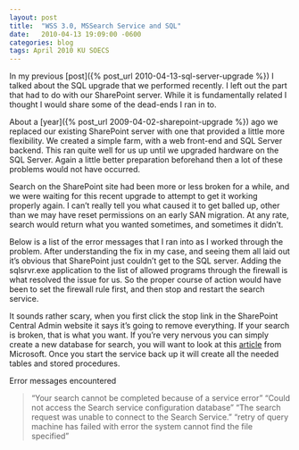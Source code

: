 ```yaml
---
layout: post
title:  "WSS 3.0, MSSearch Service and SQL"
date:   2010-04-13 19:09:00 -0600
categories: blog
tags: April 2010 KU SOECS
---
```

In my previous [post]({% post_url 2010-04-13-sql-server-upgrade %}) I talked about the SQL upgrade that we performed recently. I left out the part that had to do with our SharePoint server. While it is fundamentally related I thought I would share some of the dead-ends I ran in to.

About a [year]({% post_url 2009-04-02-sharepoint-upgrade %}) ago we replaced our existing SharePoint server with one that provided a little more flexibility. We created a simple farm, with a web front-end and SQL Server backend. This ran quite well for us up until we upgraded hardware on the SQL Server. Again a little better preparation beforehand then a lot of these problems would not have occurred.

Search on the SharePoint site had been more or less broken for a while, and we were waiting for this recent upgrade to attempt to get it working properly again. I can’t really tell you what caused it to get balled up, other than we may have reset permissions on an early SAN migration. At any rate, search would return what you wanted sometimes, and sometimes it didn’t.

Below is a list of the error messages that I ran into as I worked through the problem. After understanding the fix in my case, and seeing them all laid out it’s obvious that SharePoint just couldn’t get to the SQL server. Adding the sqlsrvr.exe application to the list of allowed programs through the firewall is what resolved the issue for us. So the proper course of action would have been to set the firewall rule first, and then stop and restart the search service.

It sounds rather scary, when you first click the stop link in the SharePoint Central Admin website it says it’s going to remove everything. If your search is broken, that is what you want. If you’re very nervous you can simply create a new database for search, you will want to look at this [article](http://technet.microsoft.com/en-us/library/cc288606.aspx) from Microsoft. Once you start the service back up it will create all the needed tables and stored procedures.

Error messages encountered

> “Your search cannot be completed because of a service error”
> “Could not access the Search service configuration database”
> “The search request was unable to connect to the Search Service.”
> “retry of query machine has failed with error the system cannot find the file specified”
